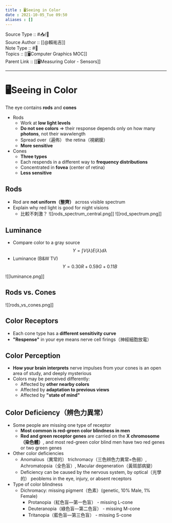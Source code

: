 ```yaml
---
title : 🖥️Seeing in Color
date : 2021-10-05_Tue 09:50
aliases : []
---
```

Source Type :: #📥/📄 <br>
Source Author :: [[@賴祐吉]]<br>
Note Type :: #📝 <br>
Topics :: [[🖥️Computer Graphics MOC]]<br>
Parent Link :: [[🖥️Measuring Color - Sensors]]<br>

---
# 🖥️Seeing in Color
The eye contains **rods** and **cones**
+ Rods
	- Work at **low light levels**
	- **Do not see colors** => their response depends only on how many **photons**, not their wavwlength
	- Spread over（遍佈） the retina（視網膜）
	- **More sensitive**
+ Cones
	- **Three types**
	- Each respends in a different way to **frequency distributions**
	- Concentrated in **fovea** (center of retina)
	- **Less sensitive**


## Rods
+ Rod are **not uniform（整齊）** across visible spectrum
+ Explain why red light is good for night visions
	- 比較不刺激？
![[rods_spectrum_central.png]]
![[rod_spectrum.png]]

## Luminance
+ Compare color to a gray source $$Y=\int{V(\lambda)E(\lambda)d\lambda}$$
+ Luminance (B&W TV) $$Y = 0.30R+0.59G+0.11B$$

![[luminance.png]]

## Rods vs. Cones
![[rods_vs_cones.png]]

## Color Receptors
+ Each cone type has a **different sensitivity curve**
+ **"Respense"** in your eye means nerve cell firings（神經細胞放電）

## Color Perception
+ **How your brain interprets** nerve impulses from your cones is an open area of study, and deeply mysterious
+ Colors may be perceived differently:
	- Affected by **other nearby colors**
	- Affected by **adaptation to previous views**
	- Affected by **"state of mind"**

## Color Deficiency（辨色力異常）
+ Some people are missing one type of receptor
	- **Most common is red-green color blindness in men**
	- **Red and green receptor genes** are carried on the **X chromosome（染色體）**, and most red-green color blind men have two red genes or two green genes
+ Other color deficiencies
	- Anomalous（異常的） trichromacy（三色辨色力異常=色弱）, Achromatopsia（全色盲）, Macular degeneration（黃斑部病變）
	- Deficiency can be caused by the nervous system, by optical（光學的） peoblems in the eye, injury, or absent receptors
+ Type of color blindness
	- Dichromacy: missing pigment（色素）(genetic, 10% Male, 1% Female)
		* Protanopia（紅色盲—第一色盲） - missing L-cone
		* Deuteranopia（綠色盲—第二色盲） - missing M-cone
		* Tritanopia（藍色盲—第三色盲） - missing S-cone